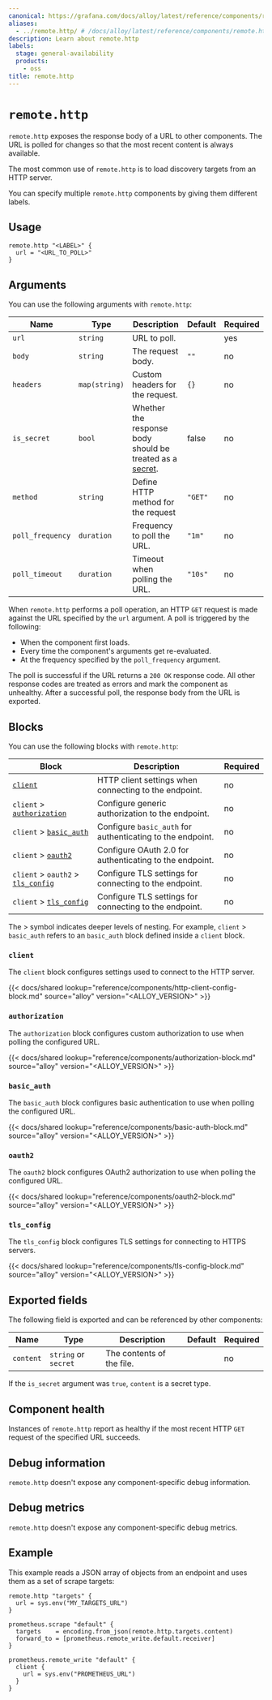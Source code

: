 ```yaml
---
canonical: https://grafana.com/docs/alloy/latest/reference/components/remote/remote.http/
aliases:
  - ../remote.http/ # /docs/alloy/latest/reference/components/remote.http/
description: Learn about remote.http
labels:
  stage: general-availability
  products:
    - oss
title: remote.http
---
```


# `remote.http`

`remote.http` exposes the response body of a URL to other components.
The URL is polled for changes so that the most recent content is always available.

The most common use of `remote.http` is to load discovery targets from an HTTP server.

You can specify multiple `remote.http` components by giving them different labels.

## Usage

```alloy
remote.http "<LABEL>" {
  url = "<URL_TO_POLL>"
}
```

## Arguments

You can use the following arguments with `remote.http`:

| Name             | Type          | Description                                                  | Default | Required |
| ---------------- | ------------- | ------------------------------------------------------------ | ------- | -------- |
| `url`            | `string`      | URL to poll.                                                 |         | yes      |
| `body`           | `string`      | The request body.                                            | `""`    | no       |
| `headers`        | `map(string)` | Custom headers for the request.                              | `{}`    | no       |
| `is_secret`      | `bool`        | Whether the response body should be treated as a [secret][]. | false   | no       |
| `method`         | `string`      | Define HTTP method for the request                           | `"GET"` | no       |
| `poll_frequency` | `duration`    | Frequency to poll the URL.                                   | `"1m"`  | no       |
| `poll_timeout`   | `duration`    | Timeout when polling the URL.                                | `"10s"` | no       |

When `remote.http` performs a poll operation, an HTTP `GET` request is made against the URL specified by the `url` argument.
A poll is triggered by the following:

- When the component first loads.
- Every time the component's arguments get re-evaluated.
- At the frequency specified by the `poll_frequency` argument.

The poll is successful if the URL returns a `200 OK` response code.
All other response codes are treated as errors and mark the component as unhealthy.
After a successful poll, the response body from the URL is exported.

[secret]: ../../../../get-started/configuration-syntax/expressions/types_and_values/#secrets

## Blocks

You can use the following blocks with `remote.http`:

| Block                                            | Description                                                | Required |
| ------------------------------------------------ | ---------------------------------------------------------- | -------- |
| [`client`][client]                               | HTTP client settings when connecting to the endpoint.      | no       |
| `client` > [`authorization`][authorization]      | Configure generic authorization to the endpoint.           | no       |
| `client` > [`basic_auth`][basic_auth]            | Configure `basic_auth` for authenticating to the endpoint. | no       |
| `client` > [`oauth2`][oauth2]                    | Configure OAuth 2.0 for authenticating to the endpoint.    | no       |
| `client` > `oauth2` > [`tls_config`][tls_config] | Configure TLS settings for connecting to the endpoint.     | no       |
| `client` > [`tls_config`][tls_config]            | Configure TLS settings for connecting to the endpoint.     | no       |

The > symbol indicates deeper levels of nesting.
For example, `client` > `basic_auth` refers to an `basic_auth` block defined inside a `client` block.

[client]: #client
[authorization]: #authorization
[basic_auth]: #basic_auth
[oauth2]: #oauth2
[tls_config]: #tls_config

### `client`

The `client` block configures settings used to connect to the HTTP server.

{{< docs/shared lookup="reference/components/http-client-config-block.md" source="alloy" version="<ALLOY_VERSION>" >}}

### `authorization`

The `authorization` block configures custom authorization to use when polling the configured URL.

{{< docs/shared lookup="reference/components/authorization-block.md" source="alloy" version="<ALLOY_VERSION>" >}}

### `basic_auth`

The `basic_auth` block configures basic authentication to use when polling the configured URL.

{{< docs/shared lookup="reference/components/basic-auth-block.md" source="alloy" version="<ALLOY_VERSION>" >}}

### `oauth2`

The `oauth2` block configures OAuth2 authorization to use when polling the configured URL.

{{< docs/shared lookup="reference/components/oauth2-block.md" source="alloy" version="<ALLOY_VERSION>" >}}

### `tls_config`

The `tls_config` block configures TLS settings for connecting to HTTPS servers.

{{< docs/shared lookup="reference/components/tls-config-block.md" source="alloy" version="<ALLOY_VERSION>" >}}

## Exported fields

The following field is exported and can be referenced by other components:

| Name      | Type                 | Description               | Default | Required |
| --------- | -------------------- | ------------------------- | ------- | -------- |
| `content` | `string` or `secret` | The contents of the file. |         | no       |

If the `is_secret` argument was `true`, `content` is a secret type.

## Component health

Instances of `remote.http` report as healthy if the most recent HTTP `GET` request of the specified URL succeeds.

## Debug information

`remote.http` doesn't expose any component-specific debug information.

## Debug metrics

`remote.http` doesn't expose any component-specific debug metrics.

## Example

This example reads a JSON array of objects from an endpoint and uses them as a set of scrape targets:

```alloy
remote.http "targets" {
  url = sys.env("MY_TARGETS_URL")
}

prometheus.scrape "default" {
  targets    = encoding.from_json(remote.http.targets.content)
  forward_to = [prometheus.remote_write.default.receiver]
}

prometheus.remote_write "default" {
  client {
    url = sys.env("PROMETHEUS_URL")
  }
}
```
